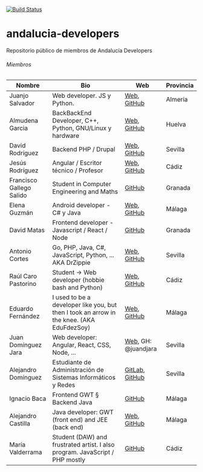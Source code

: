 [![Build Status](https://travis-ci.org/JuanjoSalvador/andalucia-developers.svg?branch=master)](https://travis-ci.org/JuanjoSalvador/andalucia-developers)

# andalucia-developers
Repositorio público de miembros de Andalucía Developers

###### Miembros
  Nombre | Bio       | Web      | Provincia 
 --------|-----------|----------|-----------
 Juanjo Salvador | Web developer. JS y Python. | [Web](http://juanjosalvador.me), [GitHub](https://github.com/JuanjoSalvador) | Almería 
 Almudena Garcia | BackBackEnd Developer, C++, Python, GNU/Linux y hardware | [Web](http://hatsuit.wordpress.com), [GitHub](https://github.com/almuhs) | Huelva 
 David Rodríguez | Backend PHP / Drupal | [Web](https://davidjguru.github.io/), [GitHub](https://github.com/davidjguru)| Sevilla 
 Jesús Rodríguez | Angular / Escritor técnico / Profesor | [Web](http://angular-tips.com/), [GitHub](https://github.com/Foxandxss)| Cádiz 
 Francisco Gallego Salido | Student in Computer Engineering and Maths | [GitHub](https://github.com/fgallegosalido) | Granada 
 Elena Guzmán | Android developer - C# y Java| [Web](https://about.me/beelzenef), [GitHub](https://github.com/Beelzenef)| Málaga 
 David Matas | Frontend developer - Javascript / React / Node | [GitHub](https://github.com/davidmatas) | Granada 
 Antonio Cortes | Go, PHP, Java, C#, JavaScript, Python, ... AKA DrZippie  | [Web](https://antoniocortes.com/), [GitHub](https://github.com/drzippie)| Sevilla 
 Raúl Caro Pastorino | Student → Web developer (hobbie bash and Python) | [Web](http://www.fryntiz.es), [GitHub](https://github.com/fryntiz) | Cádiz 
 Eduardo Fernández | I used to be a developer like you, but then I took an arrow in the knee. (AKA EduFdezSoy) | [Web](https://edufdezsoy.es/), [GitHub](https://github.com/EduFdezSoy) | Málaga 
 Juan Domínguez Jara | Web developer: Angular, React, CSS, Node, ... | [Web](https://fuken.xyz), GH: @juandjara | Sevilla 
 Alejandro Domínguez | Estudiante de Administración de Sistemas Informáticos y Redes | [GitLab](https://gitlab.com/aledomu), [GitHub](https://github.com/aledomu) | Sevilla 
 Ignacio Baca | Frontend GWT § Backend Java | [GitHub](https://github.com/ibaca) | Málaga 
 Alejandro Castilla | Java developer: GWT (front end) and JEE (back end) | [Web](https://alejandro-castilla.com), [GitHub](https://github.com/alejandrocq) | Málaga 
 María Valderrama | Student (DAW) and frustrated artist. I also program. JavaScript / PHP mostly | [GitHub](https://github.com/mavalroot) | Cádiz 
